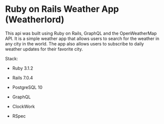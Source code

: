 # Ruby on Rails Weather App (Weatherlord)

This api was built using Ruby on Rails, GraphQL and the OpenWeatherMap API. It is a simple weather app that allows users to search for the weather in any city in the world. The app also allows users to subscribe to daily weather updates for their favorite city.

Stack:

* Ruby 3.1.2

* Rails 7.0.4

* PostgreSQL 10

* GraphQL

* ClockWork

* RSpec